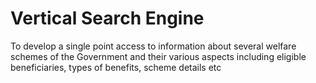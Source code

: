 # Vertical Search Engine

To develop a single point access to information about several welfare schemes of the Government and their various aspects including eligible beneficiaries, types of benefits, scheme details etc
